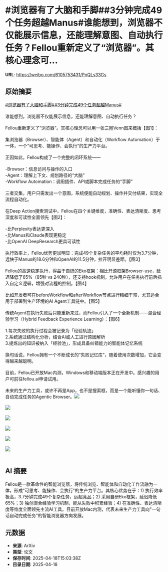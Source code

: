 # #浏览器有了大脑和手脚##3分钟完成49个任务超越Manus#谁能想到，浏览器不仅能展示信息，还能理解意图、自动执行任务？Fellou重新定义了“浏览器”。其核心理念可...

**URL**: https://weibo.com/6105753431/PnQLs33Gs

## 原始摘要

<a href="https://m.weibo.cn/search?containerid=231522type%3D1%26t%3D10%26q%3D%23%E6%B5%8F%E8%A7%88%E5%99%A8%E6%9C%89%E4%BA%86%E5%A4%A7%E8%84%91%E5%92%8C%E6%89%8B%E8%84%9A%23&amp;extparam=%23%E6%B5%8F%E8%A7%88%E5%99%A8%E6%9C%89%E4%BA%86%E5%A4%A7%E8%84%91%E5%92%8C%E6%89%8B%E8%84%9A%23" data-hide=""><span class="surl-text">#浏览器有了大脑和手脚#</span></a><a href="https://m.weibo.cn/search?containerid=231522type%3D1%26t%3D10%26q%3D%233%E5%88%86%E9%92%9F%E5%AE%8C%E6%88%9049%E4%B8%AA%E4%BB%BB%E5%8A%A1%E8%B6%85%E8%B6%8AManus%23&amp;extparam=%233%E5%88%86%E9%92%9F%E5%AE%8C%E6%88%9049%E4%B8%AA%E4%BB%BB%E5%8A%A1%E8%B6%85%E8%B6%8AManus%23" data-hide=""><span class="surl-text">#3分钟完成49个任务超越Manus#</span></a><br><br>谁能想到，浏览器不仅能展示信息，还能理解意图、自动执行任务？<br><br>Fellou重新定义了“浏览器”。其核心理念可以用一张三圈Venn图来概括【图1】：<br><br>集浏览器（Browser）、智能体（Agent）和自动化（Workflow Automation）于一体，一个“可思考、能操作、会执行”的生产力平台。<br><br>正因如此，Fellou构成了一个完整的闭环系统——<br><br>-Browser：信息访问与操作的入口  <br>-Agent：理解上下文、规划路径的“大脑”  <br>-Workflow Automation：调用插件、API或脚本完成任务的“手脚”<br><br>三者交集，用户只需发出一个意图，系统便能自动规划、操作并交付结果，实现全流程自动化。<br><br>在Deep Action搜索测试中，Fellou在四个关键维度，准确性、表达清晰度、思考深度和可读性全面领先【图2】：<br><br>-比Perplexity表达更深入  <br>-比Manus和Claude表现更稳定  <br>-比OpenAI DeepResearch更具可读性<br><br>执行效率上，Fellou优势更加明显：完成49个复杂任务的平均耗时仅为3.7分钟，远快于Manus的18.6分钟和OpenAI的11.5分钟，拉开明显差距。【图3】<br><br>Fellou的高速稳定执行，得益于自研的Eko框架：相比开源框架Browser-use，延迟降低了65%（85秒 vs 240秒），还支持hook机制，允许用户在任务执行前后插入自定义逻辑，增强对流程的控制。【图4】<br><br>比如开发者可在beforeWorkflow和afterWorkflow节点进行精细干预，尤其适合用于部署到生产环境的AI Agent工具链中。【图5】<br><br>传统Agent在执行失败后只能重新来过，而Fellou引入了一个全新机制——混合经验学习（Hybrid Feedback Experience Learning）：【图6】<br><br>1.每次失败的执行过程会被记录为「经验轨迹」  <br>2.系统通过结构化分析，结合AI或人工进行原因解析  <br>3.提炼出的知识被纳入「经验池」，形成具备纠错能力的智能体记忆系统<br><br>换句话说，Fellou拥有一个不断成长的“失败记忆库”，随着使用次数增加，它会变得越来越聪明。<br><br>目前，Fellou已开放Mac内测，Windows和移动端版本正在开发中。感兴趣的用户可前往fellou.ai申请试用。<br><br>未来的生产力工具，或许不再是App，也不是搜索框，而是一个能听懂你一句话、自动完成任务的Agentic Browser。<img style="" src="https://tvax3.sinaimg.cn/large/006Fd7o3gy1i0l48vdyhhj30u30k076v.jpg" referrerpolicy="no-referrer"><br><br><img style="" src="https://tvax1.sinaimg.cn/large/006Fd7o3gy1i0l48rntehj30u30k0n17.jpg" referrerpolicy="no-referrer"><br><br><img style="" src="https://tvax2.sinaimg.cn/large/006Fd7o3gy1i0l48v8vl1j30u30k00w0.jpg" referrerpolicy="no-referrer"><br><br><img style="" src="https://tvax3.sinaimg.cn/large/006Fd7o3gy1i0l48vfbbpj30u30k0dhc.jpg" referrerpolicy="no-referrer"><br><br><img style="" src="https://tvax3.sinaimg.cn/large/006Fd7o3gy1i0l48w4f04j30y30k0anb.jpg" referrerpolicy="no-referrer"><br><br><img style="" src="https://tvax4.sinaimg.cn/large/006Fd7o3gy1i0l48v9ao6j30u30k0whp.jpg" referrerpolicy="no-referrer"><br><br>

## AI 摘要

Fellou是一款革命性的智能浏览器，将传统浏览、智能体和自动化工作流融为一体，形成"可思考、能操作、会执行"的生产力平台。其核心优势在于：1) 执行效率极高，3.7分钟完成49个复杂任务，远超竞品；2) 采用自研Eko框架，延迟降低65%；3) 独创混合经验学习机制，能从失败中积累经验；4) 在准确性、表达清晰度等维度全面领先主流AI工具。目前开放Mac内测，代表未来生产力工具向"一句话自动完成任务"的智能浏览器方向发展。

## 元数据

- **来源**: ArXiv
- **类型**: 论文
- **保存时间**: 2025-04-18T15:03:38Z
- **目录日期**: 2025-04-18
